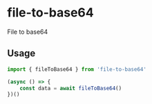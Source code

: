 # file-to-base64
File to base64

## Usage

```ts
import { fileToBase64 } from 'file-to-base64'

(async () => {
    const data = await fileToBase64()
})()
```